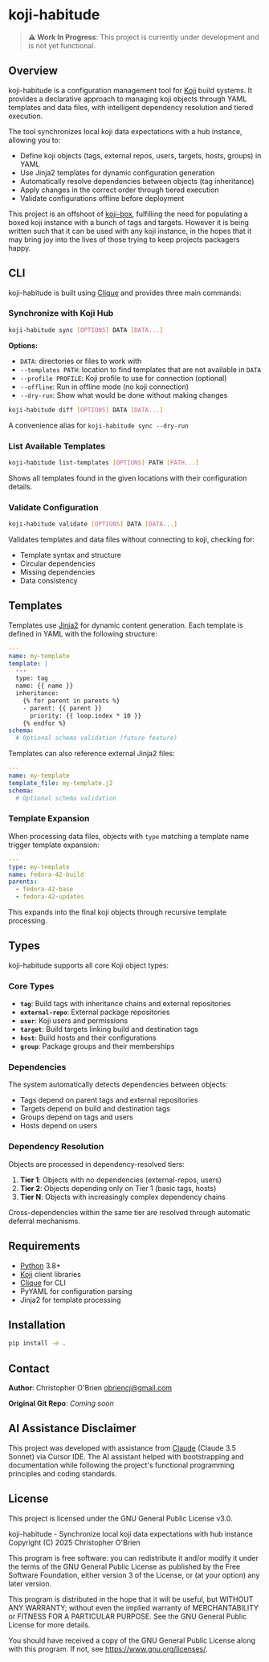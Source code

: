 # koji-habitude

> **⚠️ Work In Progress**: This project is currently under development and is not yet functional.


## Overview

koji-habitude is a configuration management tool for [Koji](https://pagure.io/koji) build systems. It provides a declarative approach to managing koji objects through YAML templates and data files, with intelligent dependency resolution and tiered execution.

The tool synchronizes local koji data expectations with a hub instance, allowing you to:
- Define koji objects (tags, external repos, users, targets, hosts, groups) in YAML
- Use Jinja2 templates for dynamic configuration generation  
- Automatically resolve dependencies between objects (tag inheritance)
- Apply changes in the correct order through tiered execution
- Validate configurations offline before deployment

This project is an offshoot of [koji-box](https://github.com/obriencj/koji-box), fulfilling the need for populating a boxed koji instance with a bunch of tags and targets. However it is being written such that it can be used with any koji instance, in the hopes that it may bring joy into the lives of those trying to keep projects packagers happy.


## CLI

koji-habitude is built using [Clique](https://github.com/obriencj/python-clique) and provides three main commands:


### Synchronize with Koji Hub

```bash
koji-habitude sync [OPTIONS] DATA [DATA...]
```

**Options:**
- `DATA`: directories or files to work with
- `--templates PATH`: location to find templates that are not available in `DATA`
- `--profile PROFILE`: Koji profile to use for connection (optional)
- `--offline`: Run in offline mode (no koji connection)
- `--dry-run`: Show what would be done without making changes

```bash
koji-habitude diff [OPTIONS] DATA [DATA...]
```

A convenience alias for `koji-habitude sync --dry-run`

### List Available Templates

```bash
koji-habitude list-templates [OPTIONS] PATH [PATH...]
```

Shows all templates found in the given locations with their configuration details.


### Validate Configuration

```bash
koji-habitude validate [OPTIONS] DATA [DATA...]
```

Validates templates and data files without connecting to koji, checking for:
- Template syntax and structure
- Circular dependencies
- Missing dependencies
- Data consistency


## Templates

Templates use [Jinja2](https://jinja.palletsprojects.com/) for dynamic content generation. Each template is defined in YAML with the following structure:

```yaml
---
name: my-template
template: |
  ---
  type: tag
  name: {{ name }}
  inheritance:
    {% for parent in parents %}
    - parent: {{ parent }}
      priority: {{ loop.index * 10 }}
    {% endfor %}
schema:
  # Optional schema validation (future feature)
```

Templates can also reference external Jinja2 files:

```yaml
---
name: my-template
template_file: my-template.j2
schema:
  # Optional schema validation
```


### Template Expansion

When processing data files, objects with `type` matching a template name trigger template expansion:

```yaml
---
type: my-template
name: fedora-42-build
parents:
  - fedora-42-base
  - fedora-42-updates
```

This expands into the final koji objects through recursive template processing.


## Types

koji-habitude supports all core Koji object types:

### Core Types

- **`tag`**: Build tags with inheritance chains and external repositories
- **`external-repo`**: External package repositories  
- **`user`**: Koji users and permissions
- **`target`**: Build targets linking build and destination tags
- **`host`**: Build hosts and their configurations
- **`group`**: Package groups and their memberships

### Dependencies

The system automatically detects dependencies between objects:

- Tags depend on parent tags and external repositories
- Targets depend on build and destination tags
- Groups depend on tags and users
- Hosts depend on users

### Dependency Resolution

Objects are processed in dependency-resolved tiers:
1. **Tier 1**: Objects with no dependencies (external-repos, users)
2. **Tier 2**: Objects depending only on Tier 1 (basic tags, hosts)
3. **Tier N**: Objects with increasingly complex dependency chains

Cross-dependencies within the same tier are resolved through automatic deferral mechanisms.


## Requirements

- [Python](https://python.org) 3.8+
- [Koji](https://pagure.io/koji) client libraries
- [Clique](https://github.com/obriencj/python-clique) for CLI
- PyYAML for configuration parsing
- Jinja2 for template processing

## Installation

```bash
pip install -e .
```


## Contact

**Author**: Christopher O'Brien <obriencj@gmail.com>

**Original Git Repo**: *Coming soon*


## AI Assistance Disclaimer

This project was developed with assistance from [Claude](https://claude.ai) (Claude 3.5 Sonnet) via Cursor IDE. The AI assistant helped with bootstrapping and documentation while following the project's functional programming principles and coding standards.


## License

This project is licensed under the GNU General Public License v3.0.


koji-habitude - Synchronize local koji data expectations with hub instance
Copyright (C) 2025 Christopher O'Brien

This program is free software: you can redistribute it and/or modify
it under the terms of the GNU General Public License as published by
the Free Software Foundation, either version 3 of the License, or
(at your option) any later version.

This program is distributed in the hope that it will be useful,
but WITHOUT ANY WARRANTY; without even the implied warranty of
MERCHANTABILITY or FITNESS FOR A PARTICULAR PURPOSE.  See the
GNU General Public License for more details.

You should have received a copy of the GNU General Public License
along with this program.  If not, see <https://www.gnu.org/licenses/>.


<!-- The end -->

